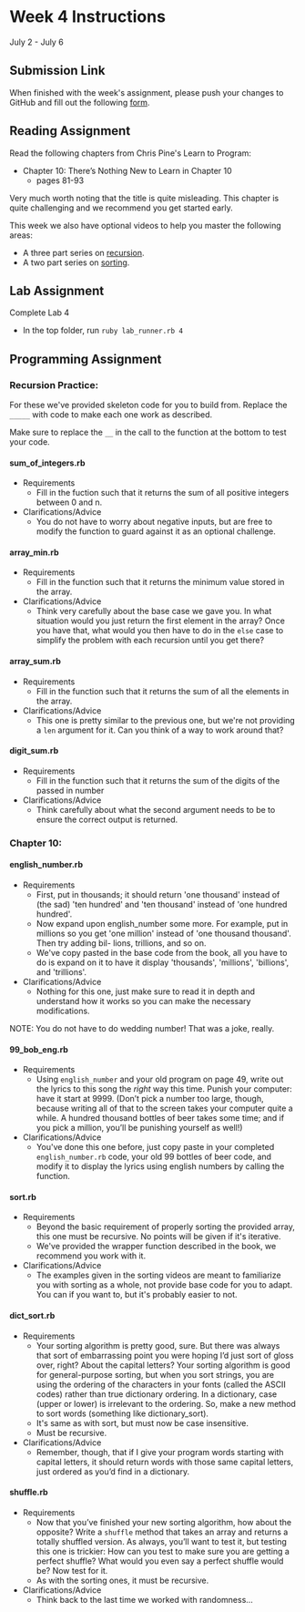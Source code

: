 # Week 4 Instructions

July 2 - July 6

## Submission Link

When finished with the week's assignment, please push your changes to GitHub and fill out the following <a href="https://goo.gl/forms/5OHeR0G65KQPMuS93">form</a>.

## Reading Assignment

Read the following chapters from Chris Pine's Learn to Program:

- Chapter 10: There’s Nothing New to Learn in Chapter 10
  - pages 81-93

Very much worth noting that the title is quite misleading. This chapter is quite challenging and we recommend you get started early.

This week we also have optional videos to help you master the following areas:

- A three part series on <a href="https://www.youtube.com/playlist?list=PL_Otc46JXAZ7IV44EzIr1pDin0Q_EV0MD">recursion</a>.
- A two part series on <a href="https://www.youtube.com/playlist?list=PL_Otc46JXAZ7f-AkN5DYpHGp0tnFPjPQE">sorting</a>.

## Lab Assignment

Complete Lab 4

- In the top folder, run `ruby lab_runner.rb 4`

## Programming Assignment

### Recursion Practice:

For these we've provided skeleton code for you to build from. Replace the `_____` with code to make each one work as described.

Make sure to replace the `__` in the call to the function at the bottom to test your code.

#### sum_of_integers.rb

- Requirements
  - Fill in the fuction such that it returns the sum of all positive integers between 0 and n.
- Clarifications/Advice
  - You do not have to worry about negative inputs, but are free to modify the function to guard against it as an optional challenge.

#### array_min.rb

- Requirements
  - Fill in the function such that it returns the minimum value stored in the array.
- Clarifications/Advice
  - Think very carefully about the base case we gave you. In what situation would you just return the first element in the array? Once you have that, what would you then have to do in the `else` case to simplify the problem with each recursion until you get there?

#### array_sum.rb

- Requirements
  - Fill in the function such that it returns the sum of all the elements in the array.
- Clarifications/Advice
  - This one is pretty similar to the previous one, but we're not providing a `len` argument for it. Can you think of a way to work around that?

#### digit_sum.rb

- Requirements
  - Fill in the function such that it returns the sum of the digits of the passed in number
- Clarifications/Advice
  - Think carefully about what the second argument needs to be to ensure the correct output is returned.

### Chapter 10:

#### english_number.rb

- Requirements
  - First, put in thousands; it should return 'one thousand' instead of (the sad) 'ten hundred' and 'ten thousand' instead of 'one hundred hundred'.
  - Now expand upon english_number some more. For example, put in millions so you get 'one million' instead of 'one thousand thousand'. Then try adding bil- lions, trillions, and so on.
  - We've copy pasted in the base code from the book, all you have to do is expand on it to have it display 'thousands', 'millions', 'billions', and 'trillions'.
- Clarifications/Advice
  - Nothing for this one, just make sure to read it in depth and understand how it works so you can make the necessary modifications.

NOTE: You do not have to do wedding number! That was a joke, really.

#### 99_bob_eng.rb

- Requirements
  - Using `english_number` and your old program on page 49, write out the lyrics to this song the *right* way this time. Punish your computer: have it start at 9999. (Don’t pick a number too large, though, because writing all of that to the screen takes your computer quite a while. A hundred thousand bottles of beer takes some time; and if you pick a million, you’ll be punishing yourself as well!)
- Clarifications/Advice
  - You've done this one before, just copy paste in your completed `english_number.rb` code, your old 99 bottles of beer code, and modify it to display the lyrics using english numbers by calling the function.

#### sort.rb

- Requirements
  - Beyond the basic requirement of properly sorting the provided array, this one must be recursive. No points will be given if it's iterative.
  - We've provided the wrapper function described in the book, we recommend you work with it.
- Clarifications/Advice
  - The examples given in the sorting videos are meant to familiarize you with sorting as a whole, not provide base code for you to adapt. You can if you want to, but it's probably easier to not.

#### dict_sort.rb

- Requirements
  - Your sorting algorithm is pretty good, sure. But there was always that sort of embarrassing point you were hoping I’d just sort of gloss over, right? About the capital letters? Your sorting algorithm is good for general-purpose sorting, but when you sort strings, you are using the ordering of the characters in your fonts (called the ASCII codes) rather than true dictionary ordering. In a dictionary, case (upper or lower) is irrelevant to the ordering. So, make a new method to sort words (something like dictionary_sort).
  - It's same as with sort, but must now be case insensitive.
  - Must be recursive.
- Clarifications/Advice
  - Remember, though, that if I give your program words starting with capital letters, it should return words with those same capital letters, just ordered as you’d find in a dictionary.

#### shuffle.rb

- Requirements
  - Now that you’ve finished your new sorting algorithm, how about the opposite? Write a `shuffle` method that takes an array and returns a totally shuffled version. As always, you’ll want to test it, but testing this one is trickier: How can you test to make sure you are getting a perfect shuffle? What would you even say a perfect shuffle would be? Now test for it.
  - As with the sorting ones, it must be recursive.
- Clarifications/Advice
  - Think back to the last time we worked with randomness...

